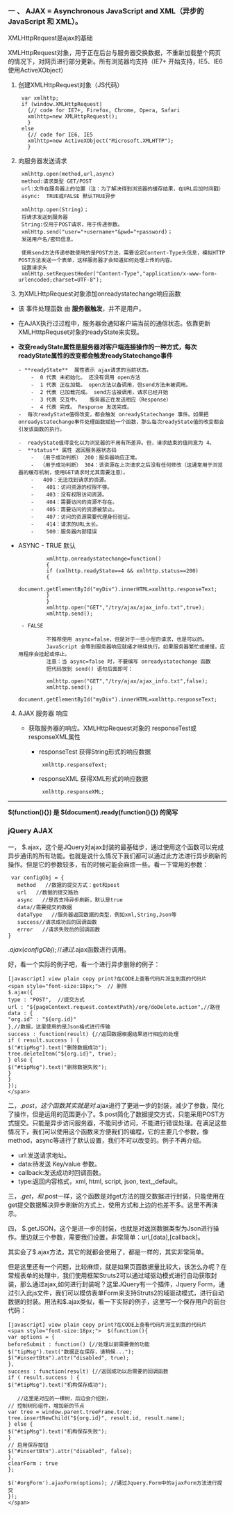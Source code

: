 ### 一 、 AJAX = Asynchronous JavaScript and XML（异步的 JavaScript 和 XML）。 ###

XMLHttpRequest是ajax的基础 

XMLHttpRequest对象，用于正在后台与服务器交换数据，不重新加载整个网页的情况下，对网页进行部分更新。所有浏览器均支持（IE7+ 开始支持，IE5、IE6使用ActiveXObject）

1. 创建XMLHttpRequest对象（JS代码）
	
	    var xmlhttp;
    	if (window.XMLHttpRequest)
    	  {// code for IE7+, Firefox, Chrome, Opera, Safari
    	  xmlhttp=new XMLHttpRequest();
    	  }
    	else
    	  {// code for IE6, IE5
    	  xmlhttp=new ActiveXObject("Microsoft.XMLHTTP");
    	  }
2. 向服务器发送请求 
    
     	xmlhttp.open(method,url,async)
    	method:请求类型 GET/POST
    	url:文件在服务器上的位置（注：为了解决得到浏览器的缓存结果，在URL后加时间戳）
    	async:	TRUE或FALSE 默认TRUE异步
		
		xmlhttp.open(String)；
		将请求发送到服务器
		String:仅用于POST请求，用于传递参数。
		xmlHttp.send("user="+username+"&pwd="+password)；
		发送用户名/密码信息。

		使用send方法传递参数使用的是POST方法，需要设定Content-Type头信息，模拟HTTP POST方法发送一个表单，这样服务器才会知道如何处理上传的内容。		
		设置请求头
		xmlHttp.setRequestHeder("Content-Type","application/x-www-form-urlencoded;charset=UTF-8");
    
3. 为XMLHttpRequest对象添加onreadystatechange响应函数
		
 - 该 事件处理函数 由 **服务器触发**，并不是用户。
 -  在AJAX执行过过程中，服务器会通知客户端当前的通信状态。依靠更新XMLHtttpRequset对象的readyState来实现。
 -  **改变readyState属性是服务器对客户端连接操作的一种方式，每次readyState属性的改变都会触发readyStatechange事件**
 
 		- **readyState**  属性表示 ajax请求的当前状态。
 			-  0 代表 未初始化。 还没有调用 open方法
 			-  1 代表 正在加载。 open方法以备调用，但send方法未被调用。
 			-  2 代表 已加载完成。 send方法被调用，请求已经开始
 			-  3 代表 交互中。   服务器正在发送相应（Response）
 			-  4 代表 完成。 Response 发送完成。
 		-  每次readyState值得改变，都会触发 onreadyStatechange 事件。如果把onreadystatechange事件处理函数赋给一个函数，那么每次readyState值的改变都会引发该函数的执行。
 	
		-  readyState值得变化以为浏览器的不用有所差异。但，请求结束的值同意为 4。
 		-  **status** 属性 返回服务器状态码
 			-  （用于成功判断） 200：服务器响应正常。
 			-  （用于成功判断） 304：该资源在上次请求之后没有任何修改（这通常用于浏览器的缓存机制，使用GET请求时尤其需要注意）。
 			-   400：无法找到请求的资源。
 			-    401：访问资源的权限不够。
 			-    403：没有权限访问资源。
 			-    404：需要访问的资源不存在。
 			-    405：需要访问的资源被禁止。
 			-    407：访问的资源需要代理身份验证。
 			-    414：请求的URL太长。
 			-    500：服务器内部错误
 - ASYNC
 		- TRUE 默认
 		
			    xmlhttp.onreadystatechange=function()
    			{
    			if (xmlhttp.readyState==4 && xmlhttp.status==200)
    			{
    			document.getElementById("myDiv").innerHTML=xmlhttp.responseText;
    			}
    			}
    			xmlhttp.open("GET","/try/ajax/ajax_info.txt",true);
    			xmlhttp.send();
		
		- FALSE

			    不推荐使用 async=false，但是对于一些小型的请求，也是可以的。
    			JavaScript 会等到服务器响应就绪才继续执行。如果服务器繁忙或缓慢，应用程序会挂起或停止。
    			注意：当 async=false 时，不要编写 onreadystatechange 函数 
				把代码放到 send() 语句后面即可：
    			
    			xmlhttp.open("GET","/try/ajax/ajax_info.txt",false);
    			xmlhttp.send();
    			document.getElementById("myDiv").innerHTML=xmlhttp.responseText;
    
4. AJAX 服务器 响应
  
	- 获取服务器的响应。XMLHttpRequest对象的 responseTest或responseXML属性
		-  responseTest 获得String形式的响应数据
		
				xmlhttp.responseText;

		-  responseXML  获得XML形式的响应数据
			
				xmlhttp.responseXML;


----------

**$(function(){}) 是 $(document).ready(function(){}) 的简写**


### jQuery AJAX ###

  一， $.ajax，这个是JQuery对ajax封装的最基础步，通过使用这个函数可以完成异步通讯的所有功能。也就是说什么情况下我们都可以通过此方法进行异步刷新的操作。但是它的参数较多，有的时候可能会麻烦一些。看一下常用的参数： 
     
     var configObj = {
       method   //数据的提交方式：get和post
       url   //数据的提交路劲
       async   //是否支持异步刷新，默认是true
       data//需要提交的数据
       dataType   //服务器返回数据的类型，例如xml,String,Json等
       success//请求成功后的回调函数
       error   //请求失败后的回调函数
    }
 
$.ajax(configObj);//通过$.ajax函数进行调用。
 
 好，看一个实际的例子吧，看一个进行异步删除的例子：
    
    [javascript] view plain copy print?在CODE上查看代码片派生到我的代码片
    <span style="font-size:18px;">  // 删除  
    $.ajax({  
    type : "POST",  //提交方式  
    url : "${pageContext.request.contextPath}/org/doDelete.action",//路径  
    data : {  
    "org.id" : "${org.id}"  
    },//数据，这里使用的是Json格式进行传输  
    success : function(result) {//返回数据根据结果进行相应的处理  
    if ( result.success ) {  
    $("#tipMsg").text("删除数据成功");  
    tree.deleteItem("${org.id}", true);  
    } else {  
    $("#tipMsg").text("删除数据失败");  
    }  
    }  
    });  
    </span>  

 二，$.post，这个函数其实就是对$.ajax进行了更进一步的封装，减少了参数，简化了操作，但是运用的范围更小了。$.post简化了数据提交方式，只能采用POST方式提交。只能是异步访问服务器，不能同步访问，不能进行错误处理。在满足这些情况下，我们可以使用这个函数来方便我们的编程，它的主要几个参数，像method，async等进行了默认设置，我们不可以改变的。例子不再介绍。

- url:发送请求地址。
- data:待发送 Key/value 参数。
- callback:发送成功时回调函数。
- type:返回内容格式，xml, html, script, json, text,_default。
 
三，$.get，和$.post一样，这个函数是对get方法的提交数据进行封装，只能使用在get提交数据解决异步刷新的方式上，使用方式和上边的也差不多。这里不再演示。
 
四， $.getJSON，这个是进一步的封装，也就是对返回数据类型为Json进行操作。里边就三个参数，需要我们设置，非常简单：url,[data],[callback]。
 
其实会了$.ajax方法，其它的就都会使用了，都是一样的，其实非常简单。
 
但是这里还有一个问题，比较麻烦，就是如果页面数据量比较大，该怎么办呢？在常规表单的处理中，我们使用框架Struts2可以通过域驱动模式进行自动获取封装，那么通过ajax,如何进行封装呢？这里JQuery有一个插件，Jquery Form，通过引入此js文件，我们可以模仿表单Form来支持Struts2的域驱动模式，进行自动数据的封装。用法和$.ajax类似，看一下实际的例子，这里写一个保存用户的前台代码：
 
    [javascript] view plain copy print?在CODE上查看代码片派生到我的代码片
    <span style="font-size:18px;">  $(function(){  
    var options = {  
    beforeSubmit : function() {//处理以前需要做的功能  
    $("tipMsg").text("数据正在保存，请稍候...");  
    $("#insertBtn").attr("disabled", true);  
    },  
    success : function(result) {//返回成功以后需要的回调函数  
    if ( result.success ) {  
    $("#tipMsg").text("机构保存成功");  
      
       //这里是对应的一棵树，后边会介绍到，  
    // 控制树形组件，增加新的节点  
    var tree = window.parent.treeFrame.tree;  
    tree.insertNewChild("${org.id}", result.id, result.name);  
    } else {  
    $("#tipMsg").text("机构保存失败");  
    }  
    // 启用保存按钮  
    $("#insertBtn").attr("disabled", false);  
    },  
    clearForm : true  
    };  
      
    $('#orgForm').ajaxForm(options); //通过Jquery.Form中的ajaxForm方法进行提交  
    });  
    </span>  


 